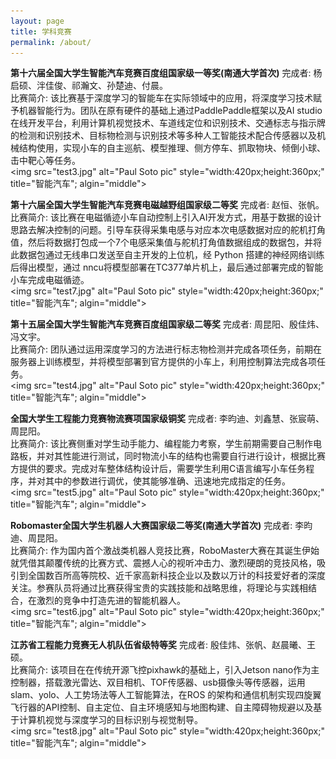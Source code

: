 ```yaml
---
layout: page
title: 学科竞赛
permalink: /about/
---
```


<strong>第十六届全国大学生智能汽车竞赛百度组国家级一等奖(南通大学首次)</strong> 完成者: 杨启硕、泮佳俊、祁瀚文、孙楚迪、付晨。<br>
比赛简介: 该比赛基于深度学习的智能车在实际领域中的应用，将深度学习技术赋予机器智能行为。团队在原有硬件的基础上通过PaddlePaddle框架以及AI studio在线开发平台，利用计算机视觉技术、车道线定位和识别技术、交通标志与指示牌的检测和识别技术、目标物检测与识别技术等多种人工智能技术配合传感器以及机械结构使用，实现小车的自主巡航、模型推理、侧方停车、抓取物块、倾倒小球、击中靶心等任务。
<br>
<img src="test3.jpg" alt="Paul Soto pic" style="width:420px;height:360px;" title="智能汽车"; algin="middle">
<br>

<strong>第十六届全国大学生智能汽车竞赛电磁越野组国家级二等奖</strong> 完成者: 赵恒、张帆。<br>
比赛简介: 该比赛在电磁循迹小车自动控制上引入AI开发方式，用基于数据的设计思路去解决控制的问题。引导车获得采集电感与对应本次电感数据对应的舵机打角值，然后将数据打包成一个7个电感采集值与舵机打角值数据组成的数据包，并将此数据包通过无线串口发送至自主开发的上位机，经 Python 搭建的神经网络训练后得出模型，通过 nncu将模型部署在TC377单片机上，最后通过部署完成的智能小车完成电磁循迹。
<br>
<img src="test7.jpg" alt="Paul Soto pic" style="width:420px;height:360px;" title="智能汽车"; algin="middle">
<br>

<strong>第十五届全国大学生智能汽车竞赛百度组国家级二等奖</strong> 完成者: 周昆阳、殷佳炜、冯文宇。<br>
比赛简介: 团队通过运用深度学习的方法进行标志物检测并完成各项任务，前期在服务器上训练模型，并将模型部署到官方提供的小车上，利用控制算法完成各项任务。
<br>
<img src="test4.jpg" alt="Paul Soto pic" style="width:420px;height:360px;" title="智能汽车"; algin="middle">
<br>

<strong>全国大学生工程能力竞赛物流赛项国家级铜奖</strong> 完成者: 李昀迪、刘鑫慧、张宸萌、周昆阳。<br>
比赛简介: 该比赛侧重对学生动手能力、编程能力考察，学生前期需要自己制作电路板，并对其性能进行测试，同时物流小车的结构也需要自行进行设计，根据比赛方提供的要求。完成对车整体结构设计后，需要学生利用C语言编写小车任务程序，并对其中的参数进行调优，使其能够准确、迅速地完成指定的任务。
<br>
<img src="test5.jpg" alt="Paul Soto pic" style="width:420px;height:360px;" title="智能汽车"; algin="middle">
<br>


<strong>Robomaster全国大学生机器人大赛国家级二等奖(南通大学首次)</strong> 完成者: 李昀迪、周昆阳。<br>
比赛简介: 作为国内首个激战类机器人竞技比赛，RoboMaster大赛在其诞生伊始就凭借其颠覆传统的比赛方式、震撼人心的视听冲击力、激烈硬朗的竞技风格，吸引到全国数百所高等院校、近千家高新科技企业以及数以万计的科技爱好者的深度关注。参赛队员将通过比赛获得宝贵的实践技能和战略思维，将理论与实践相结合，在激烈的竞争中打造先进的智能机器人。
<br>
<img src="test6.jpg" alt="Paul Soto pic" style="width:420px;height:360px;" title="智能汽车"; algin="middle">
<br>

<strong>江苏省工程能力竞赛无人机队伍省级特等奖</strong> 完成者: 殷佳炜、张帆、赵晨曦、王硕。<br>
比赛简介: 该项目在在传统开源飞控pixhawk的基础上，引入Jetson nano作为主控制器，搭载激光雷达、双目相机、TOF传感器、usb摄像头等传感器，运用slam、yolo、人工势场法等人工智能算法，在ROS 的架构和通信机制实现四旋翼飞行器的API控制、自主定位、自主环境感知与地图构建、自主障碍物规避以及基于计算机视觉与深度学习的目标识别与视觉制导。
<br>
<img src="test8.jpg" alt="Paul Soto pic" style="width:420px;height:360px;" title="智能汽车"; algin="middle">
<br>